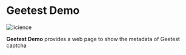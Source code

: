 # Geetest Demo
![licience](https://img.shields.io/github/license/usharerose/geetest-demo)

**Geetest Demo** provides a web page to show the metadata of Geetest captcha
